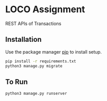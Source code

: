 # LOCO Assignment

REST APIs of Transactions
## Installation

Use the package manager [pip](https://pip.pypa.io/en/stable/) to install setup.

```bash
pip install -r requirements.txt
python3 manage.py migrate
```
## To Run
```bash
python3 manage.py runserver